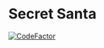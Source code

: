 # Secret Santa

[![CodeFactor](https://www.codefactor.io/repository/github/tschm/secretsanta/badge)](https://www.codefactor.io/repository/github/tschm/secretsanta)
